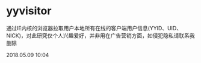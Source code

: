 # yyvisitor
通过IE内核的浏览器拉取用户本地所有在线的客户端用户信息(YYID、UID、NICK)，对此研究仅个人兴趣爱好，并非用在广告营销方面，如侵犯隐私请联系我删除

2018.05.09 10:04